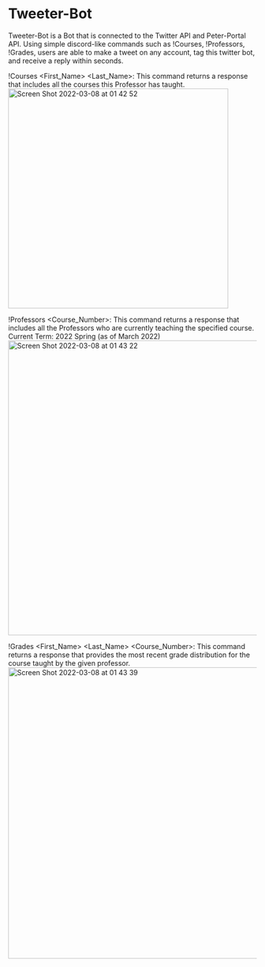 # Tweeter-Bot

Tweeter-Bot is a Bot that is connected to the Twitter API and Peter-Portal API. 
Using simple discord-like commands such as !Courses, !Professors, !Grades, users are able to make a tweet on any account, tag this twitter bot, and receive a reply within seconds. 

!Courses <First_Name> <Last_Name>:
  This command returns a response that includes all the courses this Professor has taught. 
<img width="446" alt="Screen Shot 2022-03-08 at 01 42 52" src="https://user-images.githubusercontent.com/25373931/157211993-d18f5485-b244-446c-ae31-8da068a3f064.png">
  
  
!Professors <Department> <Course_Number>:
  This command returns a response that includes all the Professors who are currently teaching the specified course. Current Term: 2022 Spring (as of March 2022)
<img width="598" alt="Screen Shot 2022-03-08 at 01 43 22" src="https://user-images.githubusercontent.com/25373931/157212086-fc9b60c9-59a5-4883-a9d5-bf6c13fb8937.png">

  
!Grades <First_Name> <Last_Name> <Department> <Course_Number>:
  This command returns a response that provides the most recent grade distribution for the course taught by the given professor. 
<img width="591" alt="Screen Shot 2022-03-08 at 01 43 39" src="https://user-images.githubusercontent.com/25373931/157212126-993caa92-f1fa-43c5-9ea7-5037d6e6ed04.png">
